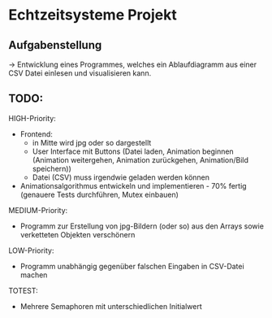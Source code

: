 # Echtzeitsysteme Projekt

## Aufgabenstellung
-> Entwicklung eines Programmes, welches ein Ablaufdiagramm aus einer CSV Datei einlesen und visualisieren kann.

## TODO:
HIGH-Priority:
* Frontend: 
    * in Mitte wird jpg oder so dargestellt
    * User Interface mit Buttons (Datei laden, Animation beginnen (Animation weitergehen, Animation zurückgehen, Animation/Bild speichern))
    * Datei (CSV) muss irgendwie geladen werden können
* Animationsalgorithmus entwickeln und implementieren - 70% fertig (genauere Tests durchführen, Mutex einbauen)

MEDIUM-Priority:
* Programm zur Erstellung von jpg-Bildern (oder so) aus den Arrays sowie verketteten Objekten verschönern

LOW-Priority:
* Programm unabhängig gegenüber falschen Eingaben in CSV-Datei machen

TOTEST:
* Mehrere Semaphoren mit unterschiedlichen Initialwert